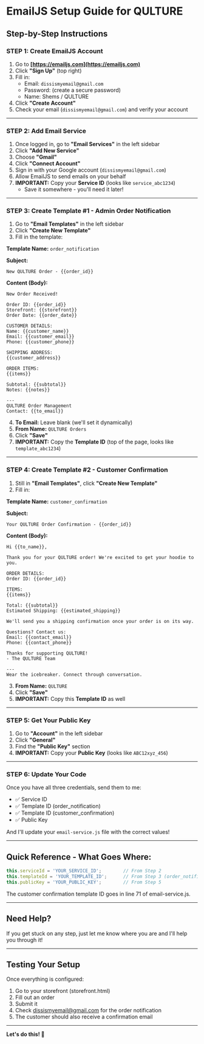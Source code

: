 # EmailJS Setup Guide for QULTURE

## Step-by-Step Instructions

### **STEP 1: Create EmailJS Account**

1. Go to **[https://emailjs.com](https://emailjs.com)**
2. Click **"Sign Up"** (top right)
3. Fill in:
   - Email: `dissismyemail@gmail.com`
   - Password: (create a secure password)
   - Name: Shems / QULTURE
4. Click **"Create Account"**
5. Check your email (`dissismyemail@gmail.com`) and verify your account

---

### **STEP 2: Add Email Service**

1. Once logged in, go to **"Email Services"** in the left sidebar
2. Click **"Add New Service"**
3. Choose **"Gmail"**
4. Click **"Connect Account"**
5. Sign in with your Google account (`dissismyemail@gmail.com`)
6. Allow EmailJS to send emails on your behalf
7. **IMPORTANT:** Copy your **Service ID** (looks like `service_abc1234`)
   - Save it somewhere - you'll need it later!

---

### **STEP 3: Create Template #1 - Admin Order Notification**

1. Go to **"Email Templates"** in the left sidebar
2. Click **"Create New Template"**
3. Fill in the template:

**Template Name:** `order_notification`

**Subject:** 
```
New QULTURE Order - {{order_id}}
```

**Content (Body):**
```
New Order Received!

Order ID: {{order_id}}
Storefront: {{storefront}}
Order Date: {{order_date}}

CUSTOMER DETAILS:
Name: {{customer_name}}
Email: {{customer_email}}
Phone: {{customer_phone}}

SHIPPING ADDRESS:
{{customer_address}}

ORDER ITEMS:
{{items}}

Subtotal: {{subtotal}}
Notes: {{notes}}

---
QULTURE Order Management
Contact: {{to_email}}
```

4. **To Email:** Leave blank (we'll set it dynamically)
5. **From Name:** `QULTURE Orders`
6. Click **"Save"**
7. **IMPORTANT:** Copy the **Template ID** (top of the page, looks like `template_abc1234`)

---

### **STEP 4: Create Template #2 - Customer Confirmation**

1. Still in **"Email Templates"**, click **"Create New Template"**
2. Fill in:

**Template Name:** `customer_confirmation`

**Subject:**
```
Your QULTURE Order Confirmation - {{order_id}}
```

**Content (Body):**
```
Hi {{to_name}},

Thank you for your QULTURE order! We're excited to get your hoodie to you.

ORDER DETAILS:
Order ID: {{order_id}}

ITEMS:
{{items}}

Total: {{subtotal}}
Estimated Shipping: {{estimated_shipping}}

We'll send you a shipping confirmation once your order is on its way.

Questions? Contact us:
Email: {{contact_email}}
Phone: {{contact_phone}}

Thanks for supporting QULTURE!
- The QULTURE Team

---
Wear the icebreaker. Connect through conversation.
```

3. **From Name:** `QULTURE`
4. Click **"Save"**
5. **IMPORTANT:** Copy this **Template ID** as well

---

### **STEP 5: Get Your Public Key**

1. Go to **"Account"** in the left sidebar
2. Click **"General"**
3. Find the **"Public Key"** section
4. **IMPORTANT:** Copy your **Public Key** (looks like `ABC12xyz_456`)

---

### **STEP 6: Update Your Code**

Once you have all three credentials, send them to me:
- ✅ Service ID
- ✅ Template ID (order_notification)
- ✅ Template ID (customer_confirmation)  
- ✅ Public Key

And I'll update your `email-service.js` file with the correct values!

---

## Quick Reference - What Goes Where:

```javascript
this.serviceId = 'YOUR_SERVICE_ID';        // From Step 2
this.templateId = 'YOUR_TEMPLATE_ID';      // From Step 3 (order_notification)
this.publicKey = 'YOUR_PUBLIC_KEY';        // From Step 5
```

The customer confirmation template ID goes in line 71 of email-service.js.

---

## Need Help?

If you get stuck on any step, just let me know where you are and I'll help you through it!

---

## Testing Your Setup

Once everything is configured:
1. Go to your storefront (storefront.html)
2. Fill out an order
3. Submit it
4. Check dissismyemail@gmail.com for the order notification
5. The customer should also receive a confirmation email

---

**Let's do this! 🚀**

